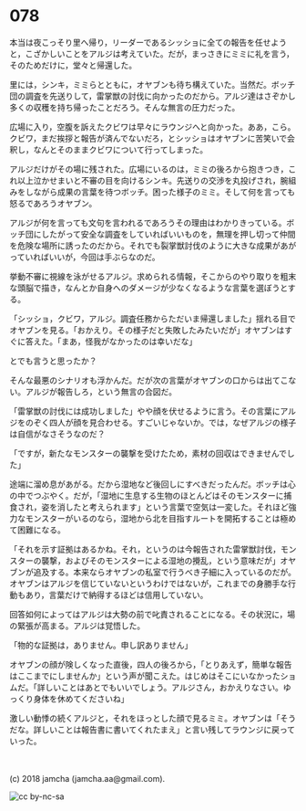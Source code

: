 # 078

本当は夜こっそり里へ帰り，リーダーであるシッショに全ての報告を任せようと，こざかしいことをアルジは考えていた。だが，まっさきにミミに礼を言う，そのためだけに，堂々と帰還した。  

里には，シンキ，ミミらとともに，オヤブンも待ち構えていた。当然だ。ボッチ団の調査を先送りして，雷掌獣の討伐に向かったのだから。アルジ達はさぞかし多くの収穫を持ち帰ったことだろう。そんな無言の圧力だった。  

広場に入り，空腹を訴えたクビワは早々にラウンジへと向かった。ああ，こら。クビワ，まだ挨拶と報告が済んでないだろ，とシッショはオヤブンに苦笑いで会釈し，なんとそのままクビワについて行ってしまった。  

アルジだけがその場に残された。広場にいるのは，ミミの後ろから抱きつき，これ以上泣かせまいと不審の目を向けるシンキ。先送りの交渉を丸投げされ，腕組みをしながら成果の言葉を待つボッチ。困った様子のミミ。そして何を言っても怒るであろうオヤブン。  

アルジが何を言っても文句を言われるであろうその理由はわかりきっている。ボッチ団にしたがって安全な調査をしていればいいものを，無理を押し切って仲間を危険な場所に誘ったのだから。それでも裂掌獣討伐のように大きな成果があがっていればいいが，今回は手ぶらなのだ。  

挙動不審に視線を泳がせるアルジ。求められる情報，そこからのやり取りを粗末な頭脳で描き，なんとか自身へのダメージが少なくなるような言葉を選ぼうとする。  

「シッショ，クビワ，アルジ。調査任務からただいま帰還しました」揺れる目でオヤブンを見る。「おかえり。その様子だと失敗したみたいだが」オヤブンはすぐに答えた。「まあ，怪我がなかったのは幸いだな」  

とでも言うと思ったか？  

そんな最悪のシナリオも浮かんだ。だが次の言葉がオヤブンの口からは出てこない。アルジが報告しろ，という無言の合図だ。  

「雷掌獣の討伐には成功しました」やや顔を伏せるように言う。その言葉にアルジをのぞく四人が顔を見合わせる。すごいじゃないか。では，なぜアルジの様子は自信がなさそうなのだ？  

「ですが，新たなモンスターの襲撃を受けたため，素材の回収はできませんでした」  

途端に溜め息があがる。だから湿地など後回しにすべきだったんだ。ボッチは心の中でつぶやく。だが，「湿地に生息する生物のほとんどはそのモンスターに捕食され，姿を消したと考えられます」という言葉で空気は一変した。それほど強力なモンスターがいるのなら，湿地から北を目指すルートを開拓することは極めて困難になる。  

「それを示す証拠はあるかね。それ，というのは今報告された雷掌獣討伐，モンスターの襲撃，およびそのモンスターによる湿地の攪乱，という意味だが」オヤブンが追及する。本来ならオヤブンの私室で行うべき子細に入っているのだが。オヤブンはアルジを信じていないというわけではないが，これまでの身勝手な行動もあり，言葉だけで納得するほどは信用していない。  

回答如何によってはアルジは大勢の前で叱責されることになる。その状況に，場の緊張が高まる。アルジは覚悟した。  

「物的な証拠は，ありません。申し訳ありません」  

オヤブンの顔が険しくなった直後，四人の後ろから，「とりあえず，簡単な報告はここまでにしませんか」という声が聞こえた。はじめはそこにいなかったショムだ。「詳しいことはあとでもいいでしょう。アルジさん，おかえりなさい。ゆっくり身体を休めてくださいね」  

激しい動悸の続くアルジと，それをほっとした顔で見るミミ。オヤブンは「そうだな。詳しいことは報告書に書いてくれたまえ」と言い残してラウンジに戻っていった。  

<br>  
<br>  
(c) 2018 jamcha (jamcha.aa@gmail.com).  

![cc by-nc-sa](http://i.creativecommons.org/l/by-nc-sa/4.0/88x31.png)
